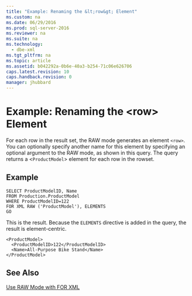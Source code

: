 ```yaml
---
title: "Example: Renaming the &lt;row&gt; Element"
ms.custom: na
ms.date: 06/29/2016
ms.prod: sql-server-2016
ms.reviewer: na
ms.suite: na
ms.technology: 
  - dbe-xml
ms.tgt_pltfrm: na
ms.topic: article
ms.assetid: b042292a-0b6e-40a3-b254-71c06e626706
caps.latest.revision: 10
caps.handback.revision: 0
manager: jhubbard
---
```

# Example: Renaming the &lt;row&gt; Element
For each row in the result set, the RAW mode generates an element `<row>`. You can optionally specify another name for this element by specifying an optional argument to the RAW mode, as shown in this query. The query returns a <`ProductModel`> element for each row in the rowset.  
  
## Example  
  
```  
SELECT ProductModelID, Name   
FROM Production.ProductModel  
WHERE ProductModelID=122  
FOR XML RAW ('ProductModel'), ELEMENTS  
GO  
```  
  
 This is the result. Because the `ELEMENTS` directive is added in the query, the result is element-centric.  
  
```  
<ProductModel>  
  <ProductModelID>122</ProductModelID>  
  <Name>All-Purpose Bike Stand</Name>  
</ProductModel>   
```  
  
## See Also  
 [Use RAW Mode with FOR XML](../../Topics/TopicNameNotContainA/Use-RAW-Mode-with-FOR-XML.md)